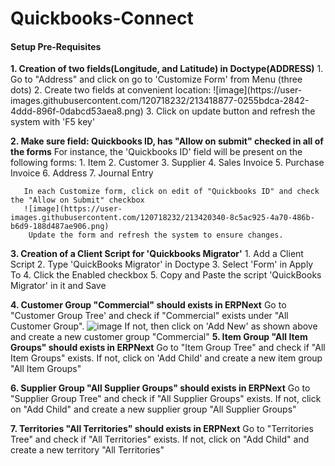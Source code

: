 # Quickbooks-Connect

<h4>Setup Pre-Requisites</h4>
<b>1. Creation of two fields(Longitude, and Latitude) in Doctype(ADDRESS)</b>
       1. Go to "Address" and click on go to 'Customize Form' from Menu (three dots)
       2. Create two fields at convenient location:
          ![image](https://user-images.githubusercontent.com/120718232/213418877-0255bdca-2842-4ddd-896f-0dabcd53aea8.png)
       3. Click on update button and refresh the system with 'F5 key'
       
<b>2. Make sure field: Quickbooks ID, has "Allow on submit" checked in all of the forms</b>
       For instance, the 'Quickbooks ID' field will be present on the following forms:
       1. Item
       2. Customer
       3. Supplier
       4. Sales Invoice
       5. Purchase Invoice
       6. Address
       7. Journal Entry
       
       In each Customize form, click on edit of "Quickbooks ID" and check the "Allow on Submit" checkbox
       ![image](https://user-images.githubusercontent.com/120718232/213420340-8c5ac925-4a70-486b-b6d9-188d487ae906.png)
        Update the form and refresh the system to ensure changes.

<b>3. Creation of a Client Script for 'Quickbooks Migrator'</b>
       1. Add a Client Script
       2. Type 'QuickBooks Migrator' in Doctype
       3. Select 'Form' in Apply To
       4. Click the Enabled checkbox
       5. Copy and Paste the script 'QuickBooks Migrator' in it and Save
       
<b>4. Customer Group "Commercial" should exists in ERPNext</b>
       Go to "Customer Group Tree' and check if "Commercial" exists under "All Customer Group".
       ![image](https://user-images.githubusercontent.com/120718232/213416987-e712dab5-64e1-450b-a213-ad54cbf6956e.png)
        If not, then click on 'Add New' as shown above and create a new customer group "Commercial"
<b>5. Item Group "All Item Groups" should exists in ERPNext</b>
       Go to "Item Group Tree" and check if "All Item Groups" exists. If not, click on 'Add Child' and create a new item group "All Item Groups"
       
<b>6. Supplier Group "All Supplier Groups" should exists in ERPNext</b>
       Go to "Supplier Group Tree" and check if "All Supplier Groups" exists. If not, click on "Add Child" and create a new supplier group "All Supplier Groups"
       
<b>7. Territories "All Territories" should exists in ERPNext</b>
       Go to "Territories Tree" and check if "All Territories" exists. If not, click on "Add Child" and create a new territory "All Territories"
